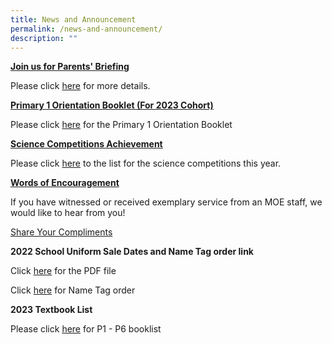 ```yaml
---
title: News and Announcement
permalink: /news-and-announcement/
description: ""
---
```

[**Join us for Parents' Briefing**](https://eastspringpri.moe.edu.sg/#)

Please click [here](https://eastspringpri-moe-edu-sg-admin.cwp.sg/others/join-us) for more details.

[**Primary 1 Orientation Booklet (For 2023 Cohort)**](https://eastspringpri.moe.edu.sg/#)

Please click [here](https://eastspringpri.moe.edu.sg/qql/slot/u195/2023/P1%20Orietation%20Booklet/2023%20Orientation%20Booklet_Final.pdf) for the Primary 1 Orientation Booklet

[**Science Competitions Achievement**](https://eastspringpri.moe.edu.sg/#)

Please click [here](https://eastspringpri.moe.edu.sg/departments/science-department) to the list for the science competitions this year.

[**Words of Encouragement**](https://eastspringpri.moe.edu.sg/others/words-of-encouragement)

If you have witnessed or received exemplary service from an MOE staff, we would like to hear from you!

[Share Your Compliments](https://eastspringpri.moe.edu.sg/others/words-of-encouragement "Words of Encouragement")

**2022 School Uniform Sale Dates and Name Tag order link**

Click [here](/files/ESPS%20Uniform%20Info%20Sheet%20for%20Acad%20Year%202023%20final.pdf) for the PDF file 

Click [here](https://www.khuniform.com/espsnametag) for Name Tag order

**2023 Textbook List**

Please click [here](/Booklist-2023/) for P1 - P6 booklist
